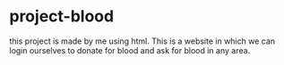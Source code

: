 # project-blood
this project is made by me using html. This is a website in which we can login ourselves to donate for blood and ask for blood in any area.
